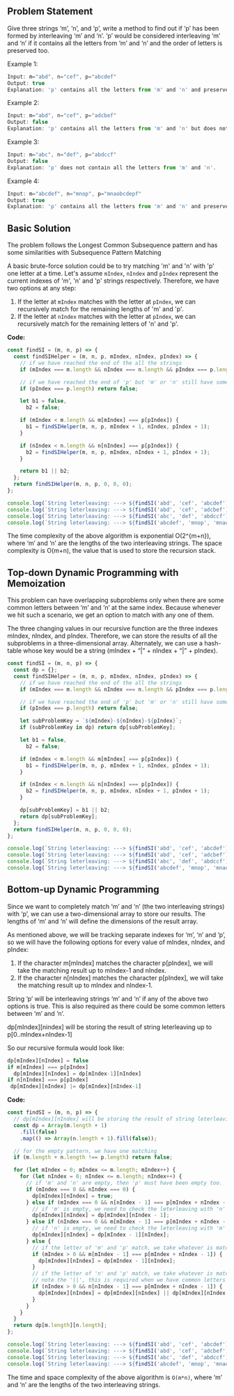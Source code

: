 ## Problem Statement

Give three strings ‘m’, ‘n’, and ‘p’, write a method to find out if ‘p’ has been formed by interleaving ‘m’ and ‘n’. ‘p’ would be considered interleaving ‘m’ and ‘n’ if it contains all the letters from ‘m’ and ‘n’ and the order of letters is preserved too.

Example 1:

```js
Input: m="abd", n="cef", p="abcdef"
Output: true
Explanation: 'p' contains all the letters from 'm' and 'n' and preserves their order too.
```

Example 2:

```js
Input: m="abd", n="cef", p="adcbef"
Output: false
Explanation: 'p' contains all the letters from 'm' and 'n' but does not preserve the order.
```

Example 3:

```js
Input: m="abc", n="def", p="abdccf"
Output: false
Explanation: 'p' does not contain all the letters from 'm' and 'n'.
```

Example 4:

```js
Input: m="abcdef", n="mnop", p="mnaobcdepf"
Output: true
Explanation: 'p' contains all the letters from 'm' and 'n' and preserves their order too.
```

## Basic Solution

The problem follows the Longest Common Subsequence pattern and has some similarities with Subsequence Pattern Matching

A basic brute-force solution could be to try matching 'm' and 'n' with 'p' one letter at a time. Let's assume `mIndex`, `nIndex` and `pIndex` represent the current indexes of 'm', 'n' and 'p' strings respectively. Therefore, we have two options at any step:

1. If the letter at `mIndex` matches with the letter at `pIndex`, we can recursively match for the remaining lengths of 'm' and 'p'.
2. If the letter at `nIndex` matches with the letter at `pIndex`, we can recursively match for the remaining letters of 'n' and 'p'.

**Code:**

```js
const findSI = (m, n, p) => {
  const findSIHelper = (m, n, p, mIndex, nIndex, pIndex) => {
    // if we have reached the end of the all the strings
    if (mIndex === m.length && nIndex === n.length && pIndex === p.length) return true;

    // if we have reached the end of 'p' but 'm' or 'n' still have some characters left
    if (pIndex === p.length) return false;

    let b1 = false,
      b2 = false;

    if (mIndex < m.length && m[mIndex] === p[pIndex]) {
      b1 = findSIHelper(m, n, p, mIndex + 1, nIndex, pIndex + 1);
    }

    if (nIndex < n.length && n[nIndex] === p[pIndex]) {
      b2 = findSIHelper(m, n, p, mIndex, nIndex + 1, pIndex + 1);
    }

    return b1 || b2;
  };
  return findSIHelper(m, n, p, 0, 0, 0);
};

console.log(`String leterleaving: ---> ${findSI('abd', 'cef', 'abcdef')}`);
console.log(`String leterleaving: ---> ${findSI('abd', 'cef', 'adcbef')}`);
console.log(`String leterleaving: ---> ${findSI('abc', 'def', 'abdccf')}`);
console.log(`String leterleaving: ---> ${findSI('abcdef', 'mnop', 'mnaobcdepf')}`);
```

The time complexity of the above algorithm is exponential O(2^{m+n}), where ‘m’ and ‘n’ are the lengths of the two interleaving strings. The space complexity is O(m+n), the value that is used to store the recursion stack.

## Top-down Dynamic Programming with Memoization

This problem can have overlapping subproblems only when there are some common letters between ‘m’ and ‘n’ at the same index. Because whenever we hit such a scenario, we get an option to match with any one of them.

The three changing values in our recursive function are the three indexes mIndex, nIndex, and pIndex. Therefore, we can store the results of all the subproblems in a three-dimensional array. Alternately, we can use a hash-table whose key would be a string (mIndex + “|” + nIndex + “|” + pIndex).

```js
const findSI = (m, n, p) => {
  const dp = {};
  const findSIHelper = (m, n, p, mIndex, nIndex, pIndex) => {
    // if we have reached the end of the all the strings
    if (mIndex === m.length && nIndex === n.length && pIndex === p.length) return true;

    // if we have reached the end of 'p' but 'm' or 'n' still have some characters left
    if (pIndex === p.length) return false;

    let subProblemKey = `${mIndex}-${nIndex}-${pIndex}`;
    if (subProblemKey in dp) return dp[subProblemKey];

    let b1 = false,
      b2 = false;

    if (mIndex < m.length && m[mIndex] === p[pIndex]) {
      b1 = findSIHelper(m, n, p, mIndex + 1, nIndex, pIndex + 1);
    }

    if (nIndex < n.length && n[nIndex] === p[pIndex]) {
      b2 = findSIHelper(m, n, p, mIndex, nIndex + 1, pIndex + 1);
    }

    dp[subProblemKey] = b1 || b2;
    return dp[subProblemKey];
  };
  return findSIHelper(m, n, p, 0, 0, 0);
};

console.log(`String leterleaving: ---> ${findSI('abd', 'cef', 'abcdef')}`);
console.log(`String leterleaving: ---> ${findSI('abd', 'cef', 'adcbef')}`);
console.log(`String leterleaving: ---> ${findSI('abc', 'def', 'abdccf')}`);
console.log(`String leterleaving: ---> ${findSI('abcdef', 'mnop', 'mnaobcdepf')}`);
```

## Bottom-up Dynamic Programming

Since we want to completely match ‘m’ and ‘n’ (the two interleaving strings) with ‘p’, we can use a two-dimensional array to store our results. The lengths of ‘m’ and ‘n’ will define the dimensions of the result array.

As mentioned above, we will be tracking separate indexes for ‘m’, ‘n’ and ‘p’, so we will have the following options for every value of mIndex, nIndex, and pIndex:

1. If the character m[mIndex] matches the character p[pIndex], we will take the matching result up to mIndex-1 and nIndex.
2. If the character n[nIndex] matches the character p[pIndex], we will take the matching result up to mIndex and nIndex-1.

String ‘p’ will be interleaving strings ‘m’ and ‘n’ if any of the above two options is true. This is also required as there could be some common letters between ‘m’ and ‘n’.

dp[mIndex][nindex] will be storing the result of string leterleaving up to p[0..mIndex+nIndex-1]

So our recursive formula would look like:

```js
dp[mIndex][nIndex] = false
if m[mIndex] === p[pIndex]
  dp[mIndex][nIndex] = dp[mIndex-1][nIndex]
if n[nIndex] === p[pIndex]
 dp[mIndex][nIndex] |= dp[mIndex][nIndex-1]
```

**Code:**

```js
const findSI = (m, n, p) => {
  // dp[mIndex][nIndex] will be storing the result of string leterleaving up to p[0..mIndex+nIndex-1]
  const dp = Array(m.length + 1)
    .fill(false)
    .map(() => Array(n.length + 1).fill(false));

  // for the empty pattern, we have one matching
  if (m.length + n.length !== p.length) return false;

  for (let mIndex = 0; mIndex <= m.length; mIndex++) {
    for (let nIndex = 0; nIndex <= n.length; nIndex++) {
      // if 'm' and 'n' are empty, then 'p' must have been empty too.
      if (mIndex === 0 && nIndex === 0) {
        dp[mIndex][nIndex] = true;
      } else if (mIndex === 0 && n[nIndex - 1] === p[mIndex + nIndex - 1]) {
        // if 'm' is empty, we need to check the leterleaving with 'n' only
        dp[mIndex][nIndex] = dp[mIndex][nIndex - 1];
      } else if (nIndex === 0 && m[mIndex - 1] === p[mIndex + nIndex - 1]) {
        // if 'n' is empty, we need to check the leterleaving with 'm' only
        dp[mIndex][nIndex] = dp[mIndex - 1][nIndex];
      } else {
        // if the letter of 'm' and 'p' match, we take whatever is matched till mIndex-1
        if (mIndex > 0 && m[mIndex - 1] === p[mIndex + nIndex - 1]) {
          dp[mIndex][nIndex] = dp[mIndex - 1][nIndex];
        }
        // if the letter of 'n' and 'p' match, we take whatever is matched till nIndex-1 too
        // note the '||', this is required when we have common letters
        if (nIndex > 0 && n[nIndex - 1] === p[mIndex + nIndex - 1]) {
          dp[mIndex][nIndex] = dp[mIndex][nIndex] || dp[mIndex][nIndex - 1];
        }
      }
    }
  }
  return dp[m.length][n.length];
};

console.log(`String leterleaving: ---> ${findSI('abd', 'cef', 'abcdef')}`);
console.log(`String leterleaving: ---> ${findSI('abd', 'cef', 'adcbef')}`);
console.log(`String leterleaving: ---> ${findSI('abc', 'def', 'abdccf')}`);
console.log(`String leterleaving: ---> ${findSI('abcdef', 'mnop', 'mnaobcdepf')}`);
```

The time and space complexity of the above algorithm is `O(m*n)`, where ‘m’ and ‘n’ are the lengths of the two interleaving strings.
